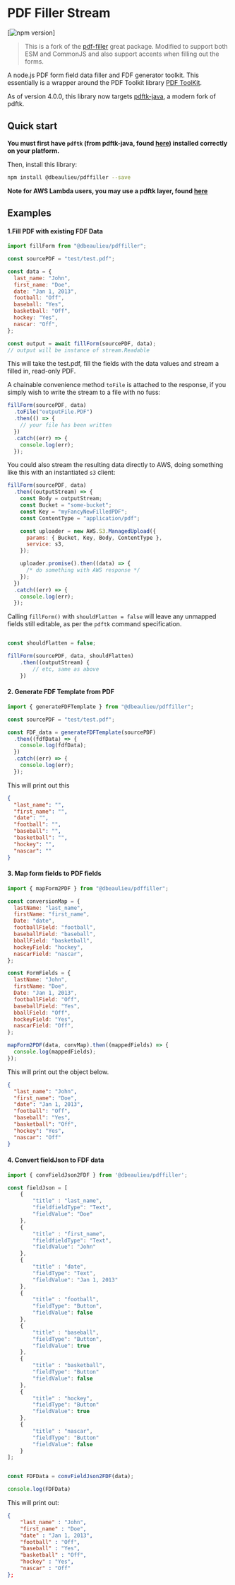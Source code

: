 # PDF Filler Stream

[![npm version](https://badge.fury.io/js/%40dbeaulieu%2Fpdffiller.svg)]

> This is a fork of the [pdf-filler](https://github.com/Sparticuz/pdffiller-stream) great package. Modified to support both ESM and CommonJS and also support accents when filling out the forms.

A node.js PDF form field data filler and FDF generator toolkit. This essentially is a wrapper around the PDF Toolkit library [PDF ToolKit](http://www.pdflabs.com/tools/pdftk-the-pdf-toolkit/).

As of version 4.0.0, this library now targets [pdftk-java](https://gitlab.com/pdftk-java/pdftk), a modern fork of pdftk.

## Quick start

**You must first have `pdftk` (from pdftk-java, found [here](https://gitlab.com/pdftk-java/pdftk)) installed correctly on your platform.**

Then, install this library:

```bash
npm install @dbeaulieu/pdffiller --save
```

**Note for AWS Lambda users, you may use a pdftk layer, found [here](https://github.com/dbeaulieu/pdftk-aws-lambda)**

## Examples

#### 1.Fill PDF with existing FDF Data

```javascript
import fillForm from "@dbeaulieu/pdffiller";

const sourcePDF = "test/test.pdf";

const data = {
  last_name: "John",
  first_name: "Doe",
  date: "Jan 1, 2013",
  football: "Off",
  baseball: "Yes",
  basketball: "Off",
  hockey: "Yes",
  nascar: "Off",
};

const output = await fillForm(sourcePDF, data);
// output will be instance of stream.Readable
```

This will take the test.pdf, fill the fields with the data values and stream a filled in, read-only PDF.

A chainable convenience method `toFile` is attached to the response, if you simply wish to write the stream to a file with no fuss:

```javascript
fillForm(sourcePDF, data)
  .toFile("outputFile.PDF")
  .then(() => {
    // your file has been written
  })
  .catch((err) => {
    console.log(err);
  });
```

You could also stream the resulting data directly to AWS, doing something like this with an instantiated `s3` client:

```javascript
fillForm(sourcePDF, data)
  .then((outputStream) => {
    const Body = outputStream;
    const Bucket = "some-bucket";
    const Key = "myFancyNewFilledPDF";
    const ContentType = "application/pdf";

    const uploader = new AWS.S3.ManagedUpload({
      params: { Bucket, Key, Body, ContentType },
      service: s3,
    });

    uploader.promise().then((data) => {
      /* do something with AWS response */
    });
  })
  .catch((err) => {
    console.log(err);
  });
```

Calling `fillForm()` with `shouldFlatten = false` will leave any unmapped fields still editable, as per the `pdftk` command specification.

```javascript

const shouldFlatten = false;

fillForm(sourcePDF, data, shouldFlatten)
    .then((outputStream) {
        // etc, same as above
    })
```

#### 2. Generate FDF Template from PDF

```javascript
import { generateFDFTemplate } from "@dbeaulieu/pdffiller";

const sourcePDF = "test/test.pdf";

const FDF_data = generateFDFTemplate(sourcePDF)
  .then((fdfData) => {
    console.log(fdfData);
  })
  .catch((err) => {
    console.log(err);
  });
```

This will print out this

```json
{
  "last_name": "",
  "first_name": "",
  "date": "",
  "football": "",
  "baseball": "",
  "basketball": "",
  "hockey": "",
  "nascar": ""
}
```

#### 3. Map form fields to PDF fields

```javascript
import { mapForm2PDF } from "@dbeaulieu/pdffiller";

const conversionMap = {
  lastName: "last_name",
  firstName: "first_name",
  Date: "date",
  footballField: "football",
  baseballField: "baseball",
  bballField: "basketball",
  hockeyField: "hockey",
  nascarField: "nascar",
};

const FormFields = {
  lastName: "John",
  firstName: "Doe",
  Date: "Jan 1, 2013",
  footballField: "Off",
  baseballField: "Yes",
  bballField: "Off",
  hockeyField: "Yes",
  nascarField: "Off",
};

mapForm2PDF(data, convMap).then((mappedFields) => {
  console.log(mappedFields);
});
```

This will print out the object below.

```json
{
  "last_name": "John",
  "first_name": "Doe",
  "date": "Jan 1, 2013",
  "football": "Off",
  "baseball": "Yes",
  "basketball": "Off",
  "hockey": "Yes",
  "nascar": "Off"
}
```

#### 4. Convert fieldJson to FDF data

```javascript
import { convFieldJson2FDF } from '@dbeaulieu/pdffiller';

const fieldJson = [
    {
        "title" : "last_name",
        "fieldfieldType": "Text",
        "fieldValue": "Doe"
    },
    {
        "title" : "first_name",
        "fieldfieldType": "Text",
        "fieldValue": "John"
    },
    {
        "title" : "date",
        "fieldType": "Text",
        "fieldValue": "Jan 1, 2013"
    },
    {
        "title" : "football",
        "fieldType": "Button",
        "fieldValue": false
    },
    {
        "title" : "baseball",
        "fieldType": "Button",
        "fieldValue": true
    },
    {
        "title" : "basketball",
        "fieldType": "Button"
        "fieldValue": false
    },
    {
        "title" : "hockey",
        "fieldType": "Button"
        "fieldValue": true
    },
    {
        "title" : "nascar",
        "fieldType": "Button"
        "fieldValue": false
    }
];


const FDFData = convFieldJson2FDF(data);

console.log(FDFData)
```

This will print out:

```json
{
    "last_name" : "John",
    "first_name" : "Doe",
    "date" : "Jan 1, 2013",
    "football" : "Off",
    "baseball" : "Yes",
    "basketball" : "Off",
    "hockey" : "Yes",
    "nascar" : "Off"
};
```
